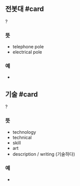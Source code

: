 ## 전봇대 #card
?
### 뜻
- telephone pole
- electrical pole
### 예
-

## 기술 #card
?
### 뜻
- technology
- technical
- skill
- art
- description / writing (기술하다)
### 예
-

